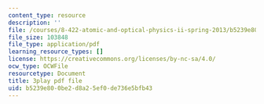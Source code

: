 ```yaml
---
content_type: resource
description: ''
file: /courses/8-422-atomic-and-optical-physics-ii-spring-2013/b5239e800be2d8a25ef0de736e5bfb43_vFmdogFFcko.pdf
file_size: 103848
file_type: application/pdf
learning_resource_types: []
license: https://creativecommons.org/licenses/by-nc-sa/4.0/
ocw_type: OCWFile
resourcetype: Document
title: 3play pdf file
uid: b5239e80-0be2-d8a2-5ef0-de736e5bfb43
---
```

